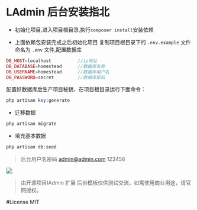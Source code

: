 # LAdmin 后台安装指北

- 初始化项目,进入项目根目录,执行`composer install`安装依赖

- 上面依赖包安装完成之后初始化项目
 复制项目根目录下的 `.env.example` 文件命名为 `.env` 文件,配置数据库
 ```php
 DB_HOST=localhost			//ip地址
 DB_DATABASE=homestead		//数据库名称
 DB_USERNAME=homestead		//数据库用户名
 DB_PASSWORD=secret			//数据库密码
 ```

 配置好数据库后生产项目秘钥，在项目根目录运行下面命令：

 ```php
 php artisan key:generate
 ```
- 迁移数据
```php
php artisan migrate
```

- 填充基本数据
```php
php artisan db:seed
```

> 后台用户名密码 admin@admin.com 123456


![](http://o6hc01bvr.bkt.clouddn.com/20160911062751.png)

>由开源项目IAdmin 扩展
>后台模板仅供测试交流，如需使用商业用途，请官网授权。


#License
MIT